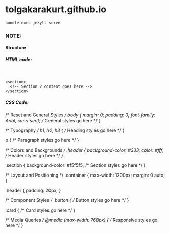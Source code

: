 # tolgakarakurt.github.io

`bundle exec jekyll serve`

### NOTE:   

#### Structure   
##### HTML code:  

<!DOCTYPE html>
<html>
<head>
  <meta charset="UTF-8">
  <title>My Website</title>
  <link rel="stylesheet" type="text/css" href="styles.css">
</head>

<body>
  <header>
    <!-- Header content goes here -->
    <nav>
      <!-- Navigation menu goes here -->
    </nav>
  </header>

  <main>
    <!-- Main content goes here -->
    <section>
      <!-- Section 1 content goes here -->
    </section>

    <section>
      <!-- Section 2 content goes here -->
    </section>
  </main>

  <footer>
    <!-- Footer content goes here -->
  </footer>
</body>
</html>   

##### CSS Code:    
/* Reset and General Styles */
body {
  margin: 0;
  padding: 0;
  font-family: Arial, sans-serif;
  /* General styles go here */
}

/* Typography */
h1, h2, h3 {
  /* Heading styles go here */
}

p {
  /* Paragraph styles go here */
}

/* Colors and Backgrounds */
.header {
  background-color: #333;
  color: #fff;
  /* Header styles go here */
}

.section {
  background-color: #f5f5f5;
  /* Section styles go here */
}

/* Layout and Positioning */
.container {
  max-width: 1200px;
  margin: 0 auto;
}

.header {
  padding: 20px;
}

/* Component Styles */
.button {
  /* Button styles go here */
}

.card {
  /* Card styles go here */
}

/* Media Queries */
@media (max-width: 768px) {
  /* Responsive styles go here */
}